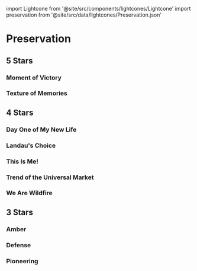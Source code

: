 import Lightcone from '@site/src/components/lightcones/Lightcone'
import preservation from '@site/src/data/lightcones/Preservation.json'

# Preservation

## 5 Stars

### Moment of Victory

<Lightcone lightcone="Moment of Victory" lightcones={preservation} />

### Texture of Memories

<Lightcone lightcone="Texture of Memories" lightcones={preservation} />

## 4 Stars

### Day One of My New Life

<Lightcone lightcone="Day One of My New Life" lightcones={preservation} />

### Landau's Choice

<Lightcone lightcone="Landau's Choice" lightcones={preservation} />

### This Is Me!

<Lightcone lightcone="This Is Me!" lightcones={preservation} />

### Trend of the Universal Market

<Lightcone lightcone="Trend of the Universal Market" lightcones={preservation} />

### We Are Wildfire

<Lightcone lightcone="We Are Wildfire" lightcones={preservation} />

## 3 Stars

### Amber

<Lightcone lightcone="Amber" lightcones={preservation} />

### Defense

<Lightcone lightcone="Defense" lightcones={preservation} />

### Pioneering

<Lightcone lightcone="Pioneering" lightcones={preservation} />
